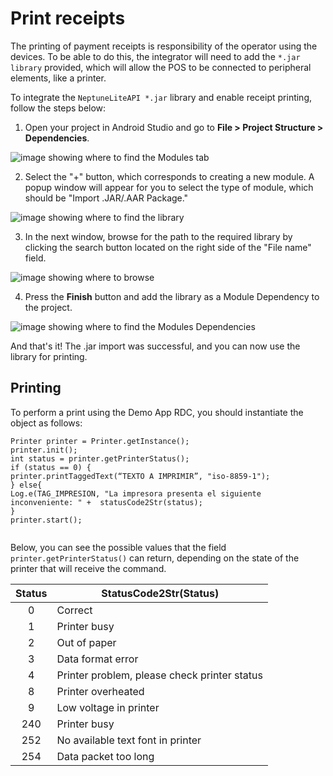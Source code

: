 # Print receipts

The printing of payment receipts is responsibility of the operator using the devices. To be able to do this, the integrator will need to add the `*.jar library` provided, which will allow the POS to be connected to peripheral elements, like a printer.

To integrate the `NeptuneLiteAPI *.jar` library and enable receipt printing, follow the steps below:

1. Open your project in Android Studio and go to **File > Project Structure > Dependencies**.

![image showing where to find the Modules tab](/images/Redelcom/importar-librería2.png)

2. Select the "+" button, which corresponds to creating a new module. A popup window will appear for you to select the type of module, which should be "Import .JAR/.AAR Package."

![image showing where to find the library](/images/Redelcom/importar-librería3.png)

3. In the next window, browse for the path to the required library by clicking the search button located on the right side of the "File name" field.

![image showing where to browse](/images/Redelcom/importar-librería4.png)

4. Press the **Finish** button and add the library as a Module Dependency to the project.

![image showing where to find the Modules Dependencies](/images/Redelcom/integrar-librería5.png)

And that's it! The .jar import was successful, and you can now use the library for printing.


## Printing
To perform a print using the Demo App RDC, you should instantiate the object as follows:

```android
Printer printer = Printer.getInstance(); 
printer.init(); 
int status = printer.getPrinterStatus(); 
if (status == 0) { 
printer.printTaggedText(“TEXTO A IMPRIMIR”, "iso-8859-1"); 
} else{ 
Log.e(TAG_IMPRESION, "La impresora presenta el siguiente inconveniente: " +  statusCode2Str(status); 
} 
printer.start(); 
 
```

Below, you can see the possible values that the field `printer.getPrinterStatus()` can return, depending on the state of the printer that will receive the command.

| Status | StatusCode2Str(Status) |
|:---:|---|
| 0 | Correct |
| 1 | Printer busy |
| 2 | Out of paper |
| 3 | Data format error |
| 4 | Printer problem, please check printer status |
| 8 | Printer overheated |
| 9 | Low voltage in printer |
| 240 | Printer busy |
| 252 | No available text font in printer |
| 254 | Data packet too long |

